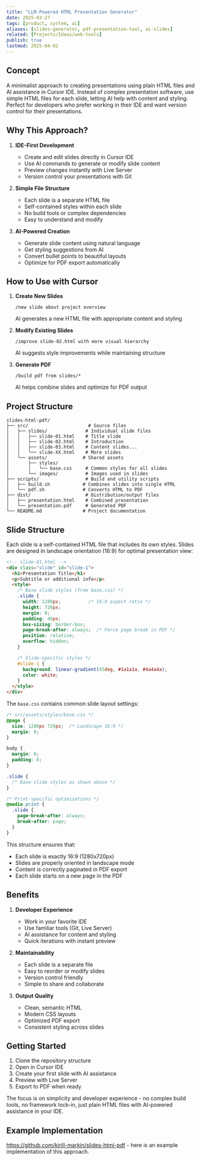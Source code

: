 ```yaml
---
title: "LLM-Powered HTML Presentation Generator"
date: 2025-03-27
tags: [product, system, ai]
aliases: [slides-generator, pdf-presentation-tool, ai-slides]
related: [Projects/Ideas/web-tools]
publish: true
lastmod: 2025-04-02
---
```


## Concept

A minimalist approach to creating presentations using plain HTML files and AI assistance in Cursor IDE. Instead of complex presentation software, use simple HTML files for each slide, letting AI help with content and styling. Perfect for developers who prefer working in their IDE and want version control for their presentations.

## Why This Approach?

1. **IDE-First Development**
   - Create and edit slides directly in Cursor IDE
   - Use AI commands to generate or modify slide content
   - Preview changes instantly with Live Server
   - Version control your presentations with Git

2. **Simple File Structure**
   - Each slide is a separate HTML file
   - Self-contained styles within each slide
   - No build tools or complex dependencies
   - Easy to understand and modify

3. **AI-Powered Creation**
   - Generate slide content using natural language
   - Get styling suggestions from AI
   - Convert bullet points to beautiful layouts
   - Optimize for PDF export automatically

## How to Use with Cursor

1. **Create New Slides**
   ```
   /new slide about project overview
   ```
   AI generates a new HTML file with appropriate content and styling

2. **Modify Existing Slides**
   ```
   /improve slide-02.html with more visual hierarchy
   ```
   AI suggests style improvements while maintaining structure

3. **Generate PDF**
   ```
   /build pdf from slides/*
   ```
   AI helps combine slides and optimize for PDF output

## Project Structure

```
slides-html-pdf/
├── src/                      # Source files
│   ├── slides/              # Individual slide files
│   │   ├── slide-01.html    # Title slide
│   │   ├── slide-02.html    # Introduction
│   │   ├── slide-03.html    # Content slides...
│   │   └── slide-XX.html    # More slides
│   └── assets/             # Shared assets
│       ├── styles/              
│       │   └── base.css     # Common styles for all slides
│       └── images/          # Images used in slides
├── scripts/                 # Build and utility scripts
│   ├── build.sh            # Combines slides into single HTML
│   └── pdf.sh              # Converts HTML to PDF
├── dist/                    # Distribution/output files
│   ├── presentation.html    # Combined presentation
│   └── presentation.pdf     # Generated PDF
└── README.md               # Project documentation
```

## Slide Structure

Each slide is a self-contained HTML file that includes its own styles. Slides are designed in landscape orientation (16:9) for optimal presentation view:

```html
<!-- slide-01.html -->
<div class="slide" id="slide-1">
  <h1>Presentation Title</h1>
  <p>Subtitle or additional info</p>
  <style>
    /* Base slide styles (from base.css) */
    .slide {
      width: 1280px;          /* 16:9 aspect ratio */
      height: 720px;
      margin: 0;
      padding: 40px;
      box-sizing: border-box;
      page-break-after: always;  /* Force page break in PDF */
      position: relative;
      overflow: hidden;
    }

    /* Slide-specific styles */
    #slide-1 {
      background: linear-gradient(45deg, #1a1a1a, #4a4a4a);
      color: white;
    }
  </style>
</div>
```

The `base.css` contains common slide layout settings:

```css
/* src/assets/styles/base.css */
@page {
  size: 1280px 720px;  /* Landscape 16:9 */
  margin: 0;
}

body {
  margin: 0;
  padding: 0;
}

.slide {
  /* Base slide styles as shown above */
}

/* Print-specific optimizations */
@media print {
  .slide {
    page-break-after: always;
    break-after: page;
  }
}
```

This structure ensures that:
- Each slide is exactly 16:9 (1280x720px)
- Slides are properly oriented in landscape mode
- Content is correctly paginated in PDF export
- Each slide starts on a new page in the PDF

## Benefits

1. **Developer Experience**
   - Work in your favorite IDE
   - Use familiar tools (Git, Live Server)
   - AI assistance for content and styling
   - Quick iterations with instant preview

2. **Maintainability**
   - Each slide is a separate file
   - Easy to reorder or modify slides
   - Version control friendly
   - Simple to share and collaborate

3. **Output Quality**
   - Clean, semantic HTML
   - Modern CSS layouts
   - Optimized PDF export
   - Consistent styling across slides

## Getting Started

1. Clone the repository structure
2. Open in Cursor IDE
3. Create your first slide with AI assistance
4. Preview with Live Server
5. Export to PDF when ready

The focus is on simplicity and developer experience - no complex build tools, no framework lock-in, just plain HTML files with AI-powered assistance in your IDE.

## Example Implementation

<https://github.com/kirill-markin/slides-html-pdf> - here is an example implementation of this approach.

